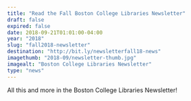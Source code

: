 ```yaml
---
title: "Read the Fall Boston College Libraries Newsletter"
draft: false
expired: false
date: 2018-09-21T01:01:00-04:00
year: "2018"
slug: "fall2018-newsletter"
destination: "http://bit.ly/newsletterfall18-news"
imagethumb: "2018-09/newsletter-thumb.jpg"
imagealt: "Boston College Libraries Newsletter"
type: "news"
---
```


All this and more in the Boston College Libraries Newsletter!
